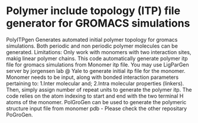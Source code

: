 # Polymer include topology (ITP) file generator for GROMACS simulations
PolyITPgen Generates automated initial polymer topology for gromacs simulations. Both periodic and non periodic polymer molecules can be generated.
Limitations: Only work with monomers with two interaction sites, makig linear polymer chains. 
This code automatically generate polymer itp file for gromacs simulations from Monomer itp file. You may use LigParGen server by jorgensen lab @ Yale to generate initial itp file for the monomer.
Monomer needs to be input, along with bonded interaction parameters pertaining to:
  1.Inter molecular and; 
  2.Intra molecular properties (linkers). 
Then, simply assign number of repeat units to generate the polymer itp. The code relies on the atom indexing to start and end with the two terminal H atoms of the monomer. 
PolGroGen can be used to generate the polymeric structure input file from monomer pdb - Please check the other repositary PoGroGen.


